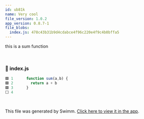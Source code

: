 ```yaml
---
id: ub81k
name: Very cool
file_version: 1.0.2
app_version: 0.8.7-1
file_blobs:
  index.js: 478c43b31b9d4cdabce4f96c220e4f9c4b0bffa5
---
```


this is a sum function

<br/>

<!-- NOTE-swimm-snippet: the lines below link your snippet to Swimm -->
### 📄 index.js
```javascript
🟩 1      function sum(a,b) {
🟩 2        return a + b
🟩 3      }
⬜ 4      
```

<br/>

This file was generated by Swimm. [Click here to view it in the app](https://app.swimm.io/repos/Z2l0aHViJTNBJTNBYWxleGFuZGVybmllYnVociUzQSUzQWFsZXhhbmRlcm5pZWJ1aHI=/docs/ub81k).